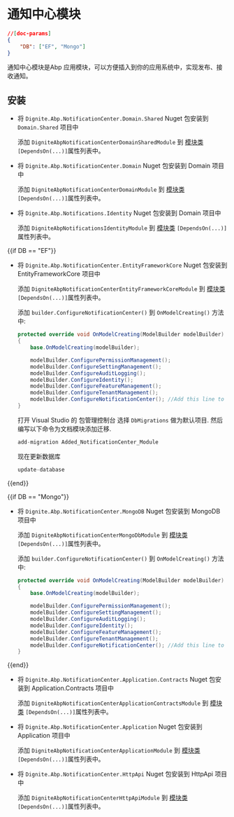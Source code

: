 # 通知中心模块

````json
//[doc-params]
{
    "DB": ["EF", "Mongo"]
}
````

通知中心模块是Abp 应用模块，可以方便插入到你的应用系统中，实现发布、接收通知。

## 安装

- 将 `Dignite.Abp.NotificationCenter.Domain.Shared` Nuget 包安装到 `Domain.Shared` 项目中

    添加 `DigniteAbpNotificationCenterDomainSharedModule` 到 [模块类](https://docs.abp.io/en/abp/latest/Module-Development-Basics) `[DependsOn(...)]`属性列表中。

- 将 `Dignite.Abp.NotificationCenter.Domain` Nuget 包安装到 Domain 项目中

    添加 `DigniteAbpNotificationCenterDomainModule` 到 [模块类](https://docs.abp.io/en/abp/latest/Module-Development-Basics) `[DependsOn(...)]`属性列表中。

- 将 `Dignite.Abp.Notifications.Identity` Nuget 包安装到 Domain 项目中

    添加 `DigniteAbpNotificationsIdentityModule` 到 [模块类](https://docs.abp.io/en/abp/latest/Module-Development-Basics) `[DependsOn(...)]`属性列表中。

{{if DB == "EF"}}

- 将 `Dignite.Abp.NotificationCenter.EntityFrameworkCore` Nuget 包安装到 EntityFrameworkCore 项目中

    添加 `DigniteAbpNotificationCenterEntityFrameworkCoreModule` 到 [模块类](https://docs.abp.io/en/abp/latest/Module-Development-Basics) `[DependsOn(...)]`属性列表中。

    添加 `builder.ConfigureNotificationCenter()` 到 `OnModelCreating()` 方法中:

    ```csharp
    protected override void OnModelCreating(ModelBuilder modelBuilder)
    {
        base.OnModelCreating(modelBuilder);

        modelBuilder.ConfigurePermissionManagement();
        modelBuilder.ConfigureSettingManagement();
        modelBuilder.ConfigureAuditLogging();
        modelBuilder.ConfigureIdentity();
        modelBuilder.ConfigureFeatureManagement();
        modelBuilder.ConfigureTenantManagement();
        modelBuilder.ConfigureNotificationCenter(); //Add this line to configure the NotificationCenter Module
    }
    ```

    打开 Visual Studio 的 包管理控制台 选择 `DbMigrations` 做为默认项目. 然后编写以下命令为文档模块添加迁移.

    ```csharp
    add-migration Added_NotificationCenter_Module
    ```

    现在更新数据库

    ```csharp
    update-database
    ```

{{end}}

{{if DB == "Mongo"}}

- 将 `Dignite.Abp.NotificationCenter.MongoDB` Nuget 包安装到 MongoDB 项目中

    添加 `DigniteAbpNotificationCenterMongoDbModule` 到 [模块类](https://docs.abp.io/en/abp/latest/Module-Development-Basics) `[DependsOn(...)]`属性列表中。

    添加 `builder.ConfigureNotificationCenter()` 到 `OnModelCreating()` 方法中:

    ```csharp
    protected override void OnModelCreating(ModelBuilder modelBuilder)
    {
        base.OnModelCreating(modelBuilder);

        modelBuilder.ConfigurePermissionManagement();
        modelBuilder.ConfigureSettingManagement();
        modelBuilder.ConfigureAuditLogging();
        modelBuilder.ConfigureIdentity();
        modelBuilder.ConfigureFeatureManagement();
        modelBuilder.ConfigureTenantManagement();
        modelBuilder.ConfigureNotificationCenter(); //Add this line to configure the NotificationCenter Module
    }
    ```

{{end}}

- 将 `Dignite.Abp.NotificationCenter.Application.Contracts` Nuget 包安装到 Application.Contracts 项目中

    添加 `DigniteAbpNotificationCenterApplicationContractsModule` 到 [模块类](https://docs.abp.io/en/abp/latest/Module-Development-Basics) `[DependsOn(...)]`属性列表中。

- 将 `Dignite.Abp.NotificationCenter.Application` Nuget 包安装到 Application 项目中

    添加 `DigniteAbpNotificationCenterApplicationModule` 到 [模块类](https://docs.abp.io/en/abp/latest/Module-Development-Basics) `[DependsOn(...)]`属性列表中。

- 将 `Dignite.Abp.NotificationCenter.HttpApi` Nuget 包安装到 HttpApi 项目中

    添加 `DigniteAbpNotificationCenterHttpApiModule` 到 [模块类](https://docs.abp.io/en/abp/latest/Module-Development-Basics) `[DependsOn(...)]`属性列表中。
